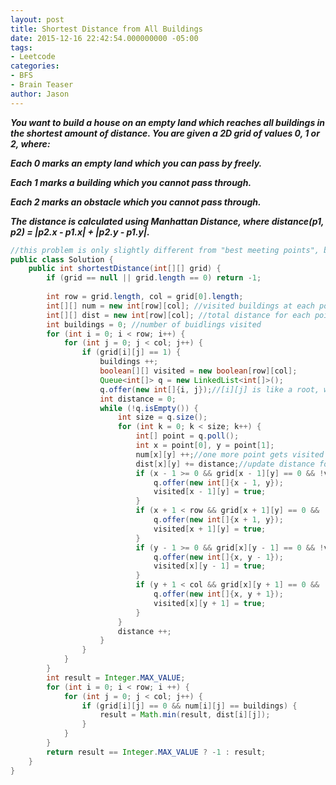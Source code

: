 ```yaml
---
layout: post
title: Shortest Distance from All Buildings
date: 2015-12-16 22:42:54.000000000 -05:00
tags:
- Leetcode
categories:
- BFS
- Brain Teaser
author: Jason
---
```

<p><strong><em>You want to build a house on an empty land which reaches all buildings in the shortest amount of distance. You are given a 2D grid of values 0, 1 or 2, where:</p>

Each 0 marks an empty land which you can pass by freely.</p>
Each 1 marks a building which you cannot pass through.</p>
Each 2 marks an obstacle which you cannot pass through.</p>
The distance is calculated using Manhattan Distance, where distance(p1, p2) = |p2.x - p1.x| + |p2.y - p1.y|.</em></strong></p>
``` java
//this problem is only slightly different from "best meeting points", but the algorithm is quite different
public class Solution {
    public int shortestDistance(int[][] grid) {
        if (grid == null || grid.length == 0) return -1;
        
        int row = grid.length, col = grid[0].length;
        int[][] num = new int[row][col]; //visited buildings at each point
        int[][] dist = new int[row][col]; //total distance for each point
        int buildings = 0; //number of buidlings visited
        for (int i = 0; i < row; i++) {
            for (int j = 0; j < col; j++) {
                if (grid[i][j] == 1) {
                    buildings ++;
                    boolean[][] visited = new boolean[row][col];
                    Queue<int[]> q = new LinkedList<int[]>();
                    q.offer(new int[]{i, j});//[i][j] is like a root, we do bfs
                    int distance = 0;
                    while (!q.isEmpty()) {
                        int size = q.size();
                        for (int k = 0; k < size; k++) {
                            int[] point = q.poll();
                            int x = point[0], y = point[1];
                            num[x][y] ++;//one more point gets visited
                            dist[x][y] += distance;//update distance for this point
                            if (x - 1 >= 0 && grid[x - 1][y] == 0 && !visited[x - 1][y]) {
                                q.offer(new int[]{x - 1, y});
                                visited[x - 1][y] = true;
                            }
                            if (x + 1 < row && grid[x + 1][y] == 0 && !visited[x + 1][y]) {
                                q.offer(new int[]{x + 1, y});
                                visited[x + 1][y] = true;
                            }
                            if (y - 1 >= 0 && grid[x][y - 1] == 0 && !visited[x][y - 1]) {
                                q.offer(new int[]{x, y - 1});
                                visited[x][y - 1] = true;
                            }
                            if (y + 1 < col && grid[x][y + 1] == 0 && !visited[x][y + 1]) {
                                q.offer(new int[]{x, y + 1});
                                visited[x][y + 1] = true;
                            }
                        }
                        distance ++;
                    }
                }
            }
        }
        int result = Integer.MAX_VALUE;
        for (int i = 0; i < row; i ++) {
            for (int j = 0; j < col; j++) {
                if (grid[i][j] == 0 && num[i][j] == buildings) {
                    result = Math.min(result, dist[i][j]);
                }
            }
        }
        return result == Integer.MAX_VALUE ? -1 : result;
    }
}
```
